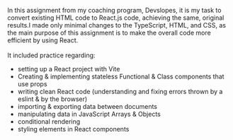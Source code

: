 In this assignment from my coaching program, Devslopes, it is my task to convert existing HTML code to React.js code, achieving the same, original results. I made only minimal changes to the TypeScript, HTML, and CSS, as the main purpose of this assignment is to make the overall code more efficient by using React.<br />
<br />
It included practice regarding:<br />
- setting up a React project with Vite<br />
- Creating & implementing stateless Functional & Class components that use props<br />
- writing clean React code (understanding and fixing errors thrown by a eslint & by the browser)<br />
- importing & exporting data between documents<br />
- manipulating data in JavaScript Arrays & Objects<br />
- conditional rendering<br />
- styling elements in React components<br />
